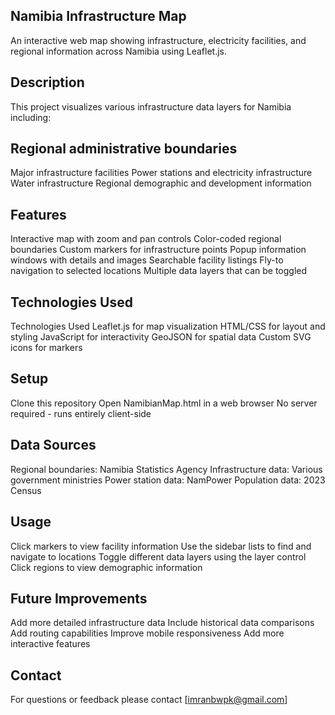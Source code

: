 ## Namibia Infrastructure Map
An interactive web map showing infrastructure, electricity facilities, and regional information across Namibia using Leaflet.js.

## Description
This project visualizes various infrastructure data layers for Namibia including:

## Regional administrative boundaries
Major infrastructure facilities
Power stations and electricity infrastructure
Water infrastructure
Regional demographic and development information
## Features
Interactive map with zoom and pan controls
Color-coded regional boundaries
Custom markers for infrastructure points
Popup information windows with details and images
Searchable facility listings
Fly-to navigation to selected locations
Multiple data layers that can be toggled
## Technologies Used
Technologies Used
Leaflet.js for map visualization
HTML/CSS for layout and styling
JavaScript for interactivity
GeoJSON for spatial data
Custom SVG icons for markers
## Setup
Clone this repository
Open NamibianMap.html in a web browser
No server required - runs entirely client-side
## Data Sources
Regional boundaries: Namibia Statistics Agency
Infrastructure data: Various government ministries
Power station data: NamPower
Population data: 2023 Census
## Usage
Click markers to view facility information
Use the sidebar lists to find and navigate to locations
Toggle different data layers using the layer control
Click regions to view demographic information
## Future Improvements
Add more detailed infrastructure data
Include historical data comparisons
Add routing capabilities
Improve mobile responsiveness
Add more interactive features
## Contact
For questions or feedback please contact [imranbwpk@gmail.com]
